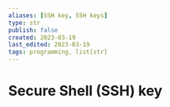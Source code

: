 ```yaml
---
aliases: [SSH key, SSH keys]
type: str
publish: false
created: 2023-03-19
last_edited: 2023-03-19
tags: programming, list[str]
---
```

# Secure Shell (SSH) key